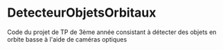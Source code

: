 # DetecteurObjetsOrbitaux
Code du projet de TP de 3ème année consistant à détecter des objets en orbite basse à l'aide de caméras optiques
